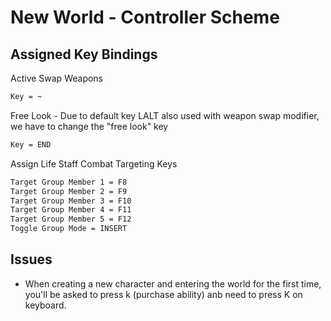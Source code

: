 # New World - Controller Scheme

## Assigned Key Bindings

Active Swap Weapons

```bash
Key = ~
```

Free Look - Due to default key LALT also used with weapon swap modifier, we have to change the "free look" key

```bash
Key = END
```

Assign Life Staff Combat Targeting Keys

```bash
Target Group Member 1 = F8
Target Group Member 2 = F9
Target Group Member 3 = F10
Target Group Member 4 = F11
Target Group Member 5 = F12
Toggle Group Mode = INSERT
```

## Issues

* When creating a new character and entering the world for the first time, you'll be asked to press k (purchase ability) anb need to press K on keyboard.
